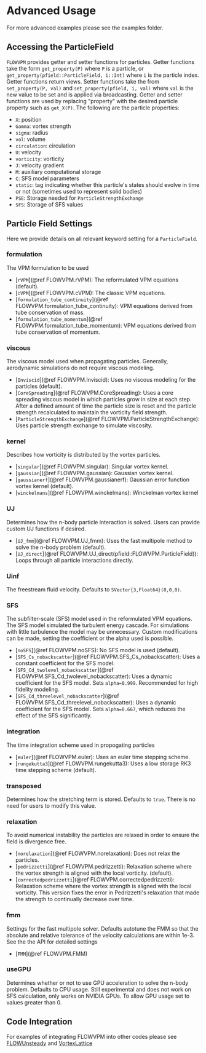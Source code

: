 # Advanced Usage
For more advanced examples please see the examples folder.

## Accessing the ParticleField
`FLOWVPM` provides getter and setter functions for particles. Getter functions take the form `get_property(P)` where `P` is a particle, or `get_property(pfield::ParticleField, i::Int)` where `i` is the particle index. Getter functions return views. Setter functions take the from `set_property(P, val)` and `set_property(pfield, i, val)` where `val` is the new value to be set and is applied via broadcasting. Getter and setter functions are used by replacing "property" with the desired particle property such as `get_X(P)`. The following are the particle properties: 

- `X`: position
- `Gamma`: vortex strength
- `sigma`: radius
- `vol`: volume
- `circulation`: circulation
- `U`: velocity
- `vorticity`: vorticity 
- `J`: velocity gradient
- `M`: auxiliary computational storage
- `C`: SFS model parameters
- `static`: tag indicating whether this particle's states should evolve in time or not (sometimes used to represent solid bodies)
- `PSE`: Storage needed for `ParticleStrengthExchange`
- `SFS`: Storage of SFS values

## Particle Field Settings
Here we provide details on all relevant keyword setting for a `ParticleField`.

### formulation
The VPM formulation to be used
- [`rVPM`](@ref FLOWVPM.rVPM): The reformulated VPM equations (default).
- [`cVPM`](@ref FLOWVPM.cVPM): The classic VPM equations.
- [`formulation_tube_continuity`](@ref FLOWVPM.formulation_tube_continuity): VPM equations derived from tube conservation of mass.
- [`formulation_tube_momentum`](@ref FLOWVPM.formulation_tube_momentum): VPM equations derived from tube conservation of momentum.

### viscous
The viscous model used when propagating particles. Generally, aerodynamic simulations do not require viscous modeling.
- [`Inviscid`](@ref FLOWVPM.Inviscid): Uses no viscous modeling for the particles (default).
- [`CoreSpreading`](@ref FLOWVPM.CoreSpreading): Uses a core spreading viscous model in which particles grow in size at each step. After a defined amount of time the particle size is reset and the particle strength recalculated to maintain the vorticity field strength.
- [`ParticleStrengthExchange`](@ref FLOWVPM.ParticleStrengthExchange): Uses particle strength exchange to simulate viscosity.

### kernel
Describes how vorticity is distributed by the vortex particles.
- [`singular`](@ref FLOWVPM.singular): Singular vortex kernel.
- [`gaussian`](@ref FLOWVPM.gaussian): Gaussian vortex kernel.
- [`gaussianerf`](@ref FLOWVPM.gaussianerf): Gaussian error function vortex kernel (default).
- [`winckelmans`](@ref FLOWVPM.winckelmans): Winckelman vortex kernel

### UJ
Determines how the n-body particle interaction is solved. Users can provide custom UJ functions if desired.
- [`UJ_fmm`](@ref FLOWVPM.UJ_fmm): Uses the fast multipole method to solve the n-body problem (default).
- [`UJ_direct`](@ref FLOWVPM.UJ_direct(pfield::FLOWVPM.ParticleField)): Loops through all particle interactions directly.

### Uinf
The freestream fluid velocity. Defaults to `SVector{3,Float64}(0,0,0)`.

### SFS
The subfilter-scale (SFS) model used in the reformulated VPM equations. The SFS model simulated the turbulent energy cascade. For simulations with little turbulence the model may be unnecessary. Custom modifications can be made, setting the coefficient or the alpha used is possible.
- [`noSFS`](@ref FLOWVPM.noSFS): No SFS model is used (default).
- [`SFS_Cs_nobackscatter`](@ref FLOWVPM.SFS_Cs_nobackscatter): Uses a constant coefficient for the SFS model.
- [`SFS_Cd_twolevel_nobackscatter`](@ref FLOWVPM.SFS_Cd_twolevel_nobackscatter): Uses a dynamic coefficient for the SFS model. Sets `alpha=0.999`. Recommended for high fidelity modeling.
- [`SFS_Cd_threelevel_nobackscatter`](@ref FLOWVPM.SFS_Cd_threelevel_nobackscatter): Uses a dynamic coefficient for the SFS model. Sets `alpha=0.667`, which reduces the effect of the SFS significantly.

### integration
The time integration scheme used in propogating particles
- [`euler`](@ref FLOWVPM.euler): Uses an euler time stepping scheme.
- [`rungekutta3`](@ref FLOWVPM.rungekutta3): Uses a low storage RK3 time stepping scheme (default).

### transposed
Determines how the stretching term is stored. Defaults to `true`. There is no need for users to modify this value.

### relaxation
To avoid numerical instability the particles are relaxed in order to ensure the field is divergence free.
- [`norelaxation`](@ref FLOWVPM.norelaxation): Does not relax the particles.
- [`pedrizzetti`](@ref FLOWVPM.pedrizzetti): Relaxation scheme where the vortex strength is aligned with the local vorticity. (default).
- [`correctedpedrizzetti`](@ref FLOWVPM.correctedpedrizzetti): Relaxation scheme where the vortex strength is aligned with the local vorticity. This version fixes the error in Pedrizzetti's relaxation that made the strength
to continually decrease over time.

### fmm
Settings for the fast multipole solver. Defaults autotune the FMM so that the absolute and relative tolerance of the velocity calculations are within 1e-3. See the the API for detailed settings
- [`FMM`](@ref FLOWVPM.FMM)

### useGPU
Determines whether or not to use GPU acceleration to solve the n-body problem. Defaults to CPU usage. Still experimental and does not work on SFS calculation, only works on NVIDIA GPUs. To allow GPU usage set to values greater than 0.

## Code Integration
For examples of integrating FLOWVPM into other codes please see [FLOWUnsteady](https://github.com/byuflowlab/FLOWUnsteady) and
[VortexLattice](https://github.com/byuflowlab/VortexLattice)